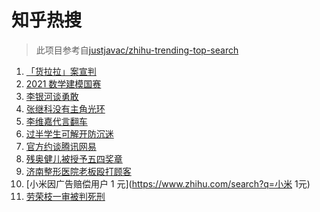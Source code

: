 # 知乎热搜

> 此项目参考自[justjavac/zhihu-trending-top-search](https://github.com/justjavac/zhihu-trending-top-search/blob/main/utils.ts)

<!-- BEGIN -->
  <!-- 最后更新时间:Fri Sep 10 2021 18:11:39 GMT+0000 (Coordinated Universal Time) -->
  1. [「货拉拉」案宣判](https://www.zhihu.com/search?q=货拉拉)
1. [2021 数学建模国赛](https://www.zhihu.com/search?q=数学建模国赛)
1. [李银河谈勇敢](https://www.zhihu.com/search?q=李银河)
1. [张继科没有主角光环](https://www.zhihu.com/search?q=张继科)
1. [李维嘉代言翻车](https://www.zhihu.com/search?q=李维嘉)
1. [过半学生可解开防沉迷](https://www.zhihu.com/search?q=防沉迷)
1. [官方约谈腾讯网易](https://www.zhihu.com/search?q=腾讯网易)
1. [残奥健儿被授予五四奖章](https://www.zhihu.com/search?q=残奥健儿)
1. [济南整形医院老板殴打顾客](https://www.zhihu.com/search?q=济南整形医院)
1. [小米因广告赔偿用户 1 元](https://www.zhihu.com/search?q=小米 1元)
1. [劳荣枝一审被判死刑](https://www.zhihu.com/search?q=劳荣枝)
  <!-- END -->